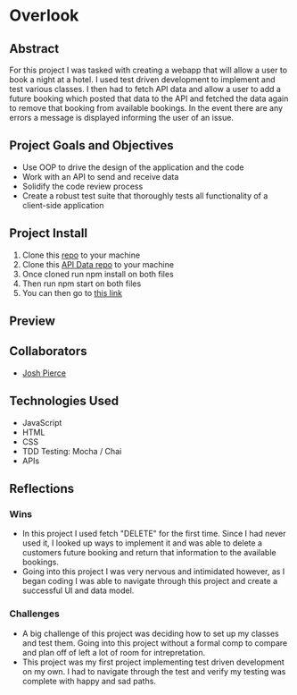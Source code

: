 # Overlook

## Abstract

For this project I was tasked with creating a webapp that will allow a user to book a night at a hotel. I used test driven development to implement and test various classes. I then had to fetch API data and allow a user to add a future booking which posted that data to the API and fetched the data again to remove that booking from available bookings. In the event there are any errors a message is displayed informing the user of an issue. 

## Project Goals and Objectives

- Use OOP to drive the design of the application and the code
- Work with an API to send and receive data
- Solidify the code review process
- Create a robust test suite that thoroughly tests all functionality of a client-side application

## Project Install
1. Clone this [repo](https://github.com/JPierce28/overlook) to your machine
2. Clone this [API Data repo](https://github.com/turingschool-examples/webpack-starter-kit) to your machine
3. Once cloned run npm install on both files
4. Then run npm start on both files
5. You can then go to [this link](http://localhost:8080/)


## Preview



## Collaborators

- [Josh Pierce](https://github.com/JPierce28)

## Technologies Used

- JavaScript
- HTML
- CSS
- TDD Testing: Mocha / Chai
- APIs

## Reflections


### Wins
- In this project I used fetch "DELETE" for the first time. Since I had never used it, I looked up ways to implement it and was able to delete a customers future booking and return that information to the available bookings. 
- Going into this project I was very nervous and intimidated however, as I began coding I was able to navigate through this project and create a successful UI and data model.

### Challenges
- A big challenge of this project was deciding how to set up my classes and test them. Going into this project without a formal comp to compare and plan off of left a lot of room for intrepretation.
- This project was my first project implementing test driven development on my own. I had to navigate through the test and verify my testing was complete with happy and sad paths.
